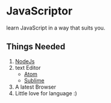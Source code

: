 # JavaScriptor
learn JavaScript in a way that suits you.

## Things Needed
1. [NodeJs](http://nodejs.org)
2. text Editor
   * [Atom](http://atom.io)
   * [Sublime](https://www.sublimetext.com/3)
3. A latest Browser
4. Little love for language :)
